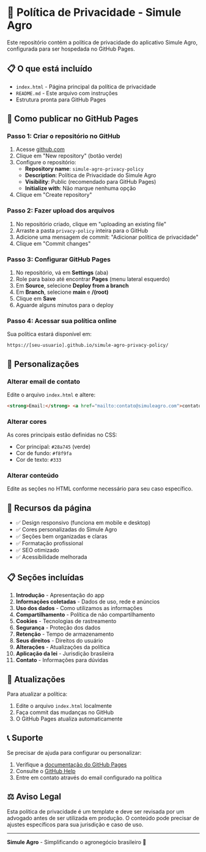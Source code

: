 # 🌱 Política de Privacidade - Simule Agro

Este repositório contém a política de privacidade do aplicativo Simule Agro, configurada para ser hospedada no GitHub Pages.

## 📋 O que está incluído

- `index.html` - Página principal da política de privacidade
- `README.md` - Este arquivo com instruções
- Estrutura pronta para GitHub Pages

## 🚀 Como publicar no GitHub Pages

### Passo 1: Criar o repositório no GitHub

1. Acesse [github.com](https://github.com)
2. Clique em "New repository" (botão verde)
3. Configure o repositório:
   - **Repository name**: `simule-agro-privacy-policy`
   - **Description**: Política de Privacidade do Simule Agro
   - **Visibility**: Public (recomendado para GitHub Pages)
   - **Initialize with**: Não marque nenhuma opção
4. Clique em "Create repository"

### Passo 2: Fazer upload dos arquivos

1. No repositório criado, clique em "uploading an existing file"
2. Arraste a pasta `privacy-policy` inteira para o GitHub
3. Adicione uma mensagem de commit: "Adicionar política de privacidade"
4. Clique em "Commit changes"

### Passo 3: Configurar GitHub Pages

1. No repositório, vá em **Settings** (aba)
2. Role para baixo até encontrar **Pages** (menu lateral esquerdo)
3. Em **Source**, selecione **Deploy from a branch**
4. Em **Branch**, selecione **main** e **/(root)**
5. Clique em **Save**
6. Aguarde alguns minutos para o deploy

### Passo 4: Acessar sua política online

Sua política estará disponível em:
```
https://[seu-usuario].github.io/simule-agro-privacy-policy/
```

## 🔧 Personalizações

### Alterar email de contato

Edite o arquivo `index.html` e altere:
```html
<strong>Email:</strong> <a href="mailto:contato@simuleagro.com">contato@simuleagro.com</a>
```

### Alterar cores

As cores principais estão definidas no CSS:
- Cor principal: `#28a745` (verde)
- Cor de fundo: `#f8f9fa`
- Cor de texto: `#333`

### Alterar conteúdo

Edite as seções no HTML conforme necessário para seu caso específico.

## 📱 Recursos da página

- ✅ Design responsivo (funciona em mobile e desktop)
- ✅ Cores personalizadas do Simule Agro
- ✅ Seções bem organizadas e claras
- ✅ Formatação profissional
- ✅ SEO otimizado
- ✅ Acessibilidade melhorada

## 📋 Seções incluídas

1. **Introdução** - Apresentação do app
2. **Informações coletadas** - Dados de uso, rede e anúncios
3. **Uso dos dados** - Como utilizamos as informações
4. **Compartilhamento** - Política de não compartilhamento
5. **Cookies** - Tecnologias de rastreamento
6. **Segurança** - Proteção dos dados
7. **Retenção** - Tempo de armazenamento
8. **Seus direitos** - Direitos do usuário
9. **Alterações** - Atualizações da política
10. **Aplicação da lei** - Jurisdição brasileira
11. **Contato** - Informações para dúvidas

## 🔄 Atualizações

Para atualizar a política:

1. Edite o arquivo `index.html` localmente
2. Faça commit das mudanças no GitHub
3. O GitHub Pages atualiza automaticamente

## 📞 Suporte

Se precisar de ajuda para configurar ou personalizar:

1. Verifique a [documentação do GitHub Pages](https://pages.github.com/)
2. Consulte o [GitHub Help](https://help.github.com/)
3. Entre em contato através do email configurado na política

## ⚖️ Aviso Legal

Esta política de privacidade é um template e deve ser revisada por um advogado antes de ser utilizada em produção. O conteúdo pode precisar de ajustes específicos para sua jurisdição e caso de uso.

---

**Simule Agro** - Simplificando o agronegócio brasileiro 🌱
